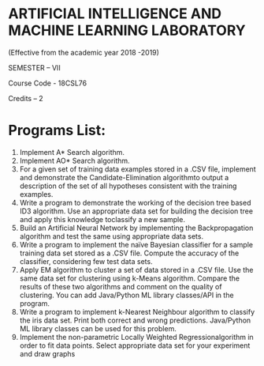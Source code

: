 # ARTIFICIAL INTELLIGENCE AND MACHINE LEARNING LABORATORY 

(Effective from the academic year 2018 -2019)
 
SEMESTER – VII

Course Code - 18CSL76 

Credits – 2 


# Programs List: 

1. Implement A* Search algorithm. 
2. Implement AO* Search algorithm. 
3. For a given set of training data examples stored in a .CSV file, implement and demonstrate the 
Candidate-Elimination algorithmto output a description of the set of all hypotheses consistent 
with the training examples. 
4. Write a program to demonstrate the working of the decision tree based ID3 algorithm. Use an 
appropriate data set for building the decision tree and apply this knowledge toclassify a new 
sample. 
5. Build an Artificial Neural Network by implementing the Backpropagation algorithm and test the 
same using appropriate data sets. 
6. Write a program to implement the naïve Bayesian classifier for a sample training data set stored 
as a .CSV file. Compute the accuracy of the classifier, considering few test data sets. 
7. Apply EM algorithm to cluster a set of data stored in a .CSV file. Use the same data set for 
clustering using k-Means algorithm. Compare the results of these two algorithms and comment 
on the quality of clustering. You can add Java/Python ML library classes/API in the program. 
8. Write a program to implement k-Nearest Neighbour algorithm to classify the iris data set. Print 
both correct and wrong predictions. Java/Python ML library classes can be used for this problem. 
9. Implement the non-parametric Locally Weighted Regressionalgorithm in order to fit data points. 
Select appropriate data set for your experiment and draw graphs 
